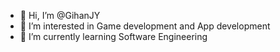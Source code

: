 - 👋 Hi, I’m @GihanJY
- 👀 I’m interested in Game development and App development
- 🌱 I’m currently learning Software Engineering

<!---
GihanJY/GihanJY is a ✨ special ✨ repository because its `README.md` (this file) appears on your GitHub profile.
You can click the Preview link to take a look at your changes.
--->
